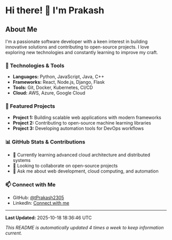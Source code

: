 # Hi there! 👋 I'm Prakash

## About Me

I'm a passionate software developer with a keen interest in building innovative solutions and contributing to open-source projects. I love exploring new technologies and constantly learning to improve my craft.

### 🔧 Technologies & Tools

- **Languages:** Python, JavaScript, Java, C++
- **Frameworks:** React, Node.js, Django, Flask
- **Tools:** Git, Docker, Kubernetes, CI/CD
- **Cloud:** AWS, Azure, Google Cloud

### 🚀 Featured Projects

- **Project 1:** Building scalable web applications with modern frameworks
- **Project 2:** Contributing to open-source machine learning libraries
- **Project 3:** Developing automation tools for DevOps workflows

### 📊 GitHub Stats & Contributions

- 🌱 Currently learning advanced cloud architecture and distributed systems
- 👯 Looking to collaborate on open-source projects
- 💬 Ask me about web development, cloud computing, and automation

### 📫 Connect with Me

- GitHub: [@tPrakash2305](https://github.com/tPrakash2305)
- LinkedIn: [Connect with me](https://linkedin.com)

---

**Last Updated:** 2025-10-18 18:36:46 UTC

*This README is automatically updated 4 times a week to keep information current.*
